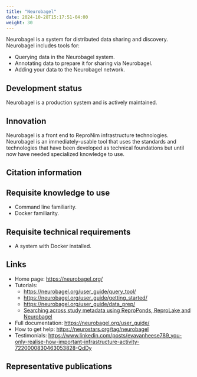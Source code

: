 ```yaml
---
title: "Neurobagel"
date: 2024-10-28T15:17:51-04:00
weight: 30
---
```


Neurobagel is a system for distributed data sharing and discovery.  Neurobagel includes tools for:

- Querying data in the Neurobagel system.
- Annotating data to prepare it for sharing via Neurobagel.
- Adding your data to the Neurobagel network.

## Development status

Neurobagel is a production system and is actively maintained.

## Innovation

Neurobagel is a front end to ReproNim infrastructure technologies.  Neurobagel is an immediately-usable tool that uses the standards and technologies that have been developed as technical foundations but until now have needed specialized knowledge to use.

## Citation information

## Requisite knowledge to use

- Command line familiarity.
- Docker familiarity.

## Requisite technical requirements

- A system with Docker installed.

## Links

- Home page: https://neurobagel.org/
- Tutorials:
  - https://neurobagel.org/user_guide/query_tool/
  - https://neurobagel.org/user_guide/getting_started/
  - https://neurobagel.org/user_guide/data_prep/
  - [Searching across study metadata using ReproPonds, ReproLake and Neurobagel](/resources/tutorials/pond-lake/)
- Full documentation: https://neurobagel.org/user_guide/
- How to get help: https://neurostars.org/tag/neurobagel
- Testimonials: https://www.linkedin.com/posts/evavanheese789_you-only-realise-how-important-infrastructure-activity-7220000830463053828-QdDy

## Representative publications
